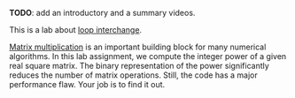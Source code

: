 **TODO**: add an introductory and a summary videos.

This is a lab about [loop interchange](https://en.wikipedia.org/wiki/Loop_interchange).

[Matrix multiplication](https://en.wikipedia.org/wiki/Matrix_multiplication) is an important building block for many numerical algorithms. In this lab assignment, we compute the integer power of a given real square matrix.
The binary representation of the power significantly reduces the number of matrix operations. Still, the code has a major performance flaw. Your job is to find it out.
